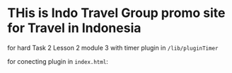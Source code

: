 # THis is Indo Travel Group promo site for Travel in Indonesia

for hard Task 2 Lesson 2 module 3
    with timer plugin in `/lib/pluginTimer`

for conecting plugin in `index.html`:
    <link rel="stylesheet" href="lib/pluginTimer/timer.css">
    <script src="lib/pluginTimer/timerPlugin.js" defer></script>
    